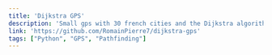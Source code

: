 ```yaml
---
title: 'Dijkstra GPS'
description: 'Small gps with 30 french cities and the Dijkstra algorithm.'
link: 'https://github.com/RomainPierre7/dijkstra-gps'
tags: ["Python", "GPS", "Pathfinding"]
---
```

